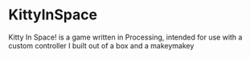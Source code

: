 KittyInSpace
============

Kitty In Space! is a game written in Processing, intended for use with a custom controller I built out of a box and a makeymakey

